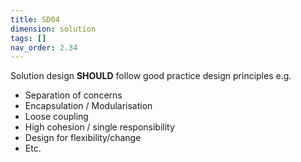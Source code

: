 ```yaml
---
title: SD04
dimension: solution
tags: []
nav_order: 2.34
---
```


Solution design **SHOULD** follow good practice design principles e.g.  

- Separation of concerns 
- Encapsulation / Modularisation 
- Loose coupling 
- High cohesion / single responsibility 
- Design for flexibility/change 
- Etc. 